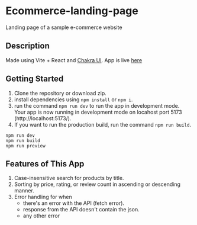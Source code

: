# Ecommerce-landing-page
Landing page of a sample e-commerce website

## Description

Made using Vite + React and [Chakra UI](https://chakra-ui.com). App is live [here](https://ecommerce.kanishksingh.dev)

## Getting Started

1. Clone the repository or download zip.
2. install dependencies using `npm install` or `npm i`.
3. run the command `npm run dev` to run the app in development mode. Your app is now running in development mode on locahost port 5173 (http://localhost:5173/).
4. If you want to run the production build, run the command `npm run build`.


```
npm run dev
npm run build
npm run preview
```

## Features of This App
1. Case-insensitive search for products by title.
2. Sorting by price, rating, or review count in ascending or descending manner.
3. Error handling for when 
   * there's an error with the API (fetch error).
   * response from the API doesn't contain the json.
   * any other error

